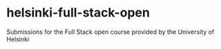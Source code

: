 # helsinki-full-stack-open
Submissions for the Full Stack open course provided by the University of Helsinki
